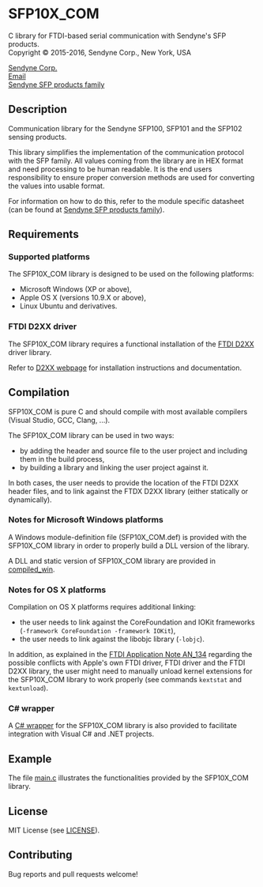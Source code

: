 # SFP10X_COM
C library for FTDI-based serial communication with Sendyne's SFP products.  
Copyright &copy; 2015-2016, Sendyne Corp., New York, USA

[Sendyne Corp.](http://sendyne.com)  
[Email](mailto:info@sendyne.com)  
[Sendyne SFP products family](http://www.sendyne.com/Products/Sendyne%20Sensing%20Family.html)


## Description
Communication library for the Sendyne SFP100, SFP101 and the SFP102 sensing
products.

This library simplifies the implementation of the communication protocol with
the SFP family. All values coming from the library are in HEX format and need
processing to be human readable. It is the end users responsibility to ensure
proper conversion methods are used for converting the values into usable
format.

For information on how to do this, refer to the module specific datasheet (can
be found at [Sendyne SFP products
family](http://www.sendyne.com/Products/Sendyne%20Sensing%20Family.html)).


## Requirements

### Supported platforms
The SFP10X_COM library is designed to be used on the following platforms:

* Microsoft Windows (XP or above),
* Apple OS X (versions 10.9.X or above),
* Linux Ubuntu and derivatives.

### FTDI D2XX driver
The SFP10X_COM library requires a functional installation of the [FTDI
D2XX](http://www.ftdichip.com/Drivers/D2XX.htm) driver library.

Refer to [D2XX webpage](http://www.ftdichip.com/Drivers/D2XX.htm) for
installation instructions and documentation.


## Compilation
SFP10X_COM is pure C and should compile with most available compilers (Visual
Studio, GCC, Clang, ...).

The SFP10X_COM library can be used in two ways:

* by adding the header and source file to the user project and including them
  in the build process,
* by building a library and linking the user project against it.

In both cases, the user needs to provide the location of the FTDI D2XX header
files, and to link against the FTDX D2XX library (either statically or
dynamically).

### Notes for Microsoft Windows platforms
A Windows module-definition file (SFP10X\_COM.def) is provided with the
SFP10X_COM library in order to properly build a DLL version of the library.

A DLL and static version of SFP10X_COM library are provided in
[compiled_win](compiled_win/).

### Notes for OS X platforms
Compilation on OS X platforms requires additional linking:

* the user needs to link against the CoreFoundation and IOKit frameworks
  (`-framework CoreFoundation -framework IOKit`),
* the user needs to link against the libobjc library (`-lobjc`).

In addition, as explained in the [FTDI Application Note AN_134](http://www.ftdichip.com/Support/Documents/AppNotes/AN_134_FTDI_Drivers_Installation_Guide_for_MAC_OSX.pdf) regarding the possible conflicts with Apple's own FTDI driver,
FTDI driver and the FTDI D2XX library, the user might need to manually unload
kernel extensions for the SFP10X_COM library to work properly (see commands
`kextstat` and `kextunload`).

### C# wrapper ###
A [C# wrapper](CSharp_wrapper/) for the SFP10X_COM library is also provided to
facilitate integration with Visual C# and .NET projects.


## Example
The file [main.c](main.c) illustrates the functionalities provided by the
SFP10X_COM library.


## License
MIT License (see [LICENSE](LICENSE)).


## Contributing
Bug reports and pull requests welcome!
